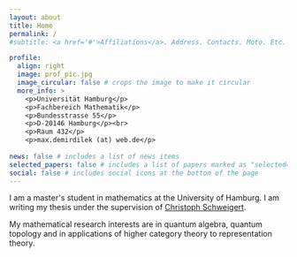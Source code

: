 ```yaml
---
layout: about
title: Home
permalink: /
#subtitle: <a href='#'>Affiliations</a>. Address. Contacts. Moto. Etc.

profile:
  align: right
  image: prof_pic.jpg
  image_circular: false # crops the image to make it circular
  more_info: >
    <p>Universität Hamburg</p>
    <p>Fachbereich Mathematik</p>
    <p>Bundesstrasse 55</p>
    <p>D-20146 Hamburg</p><br>
    <p>Raum 432</p>
    <p>max.demirdilek (at) web.de</p> 
               
news: false # includes a list of news items
selected_papers: false # includes a list of papers marked as "selected={true}"
social: false # includes social icons at the bottom of the page
---
```

I am a master's student in mathematics at the University of Hamburg. I am writing my thesis under the supervision of [Christoph Schweigert](https://www.math.uni-hamburg.de/home/schweigert/).

My mathematical research interests are in quantum algebra, quantum topology and in applications of higher category theory to representation theory.
